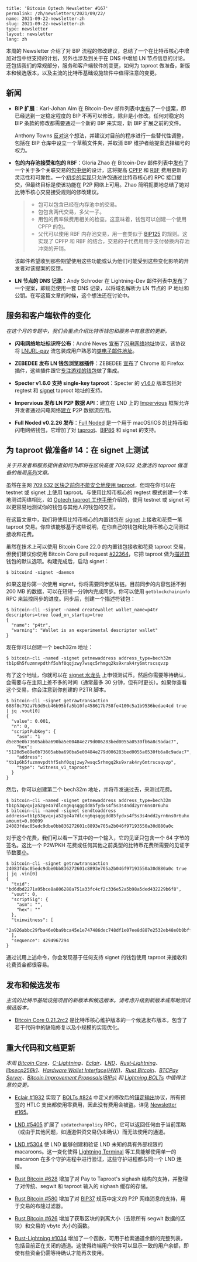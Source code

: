 ```
title: 'Bitcoin Optech Newsletter #167'
permalink: /zh/newsletters/2021/09/22/
name: 2021-09-22-newsletter-zh 
slug: 2021-09-22-newsletter-zh 
type: newsletter
layout: newsletter
lang: zh
```

本周的 Newsletter 介绍了对 BIP 流程的修改建议，总结了一个在比特币核心中增加对包中继支持的计划，另外也涉及到关于在 DNS 中增加 LN 节点信息的讨论。还包括我们的常规部分，服务和客户端软件的变更，如何为 taproot 做准备，新版本和候选版本，以及主流的比特币基础设施软件中值得注意的变更。

## 新闻
- **BIP 扩展**：Karl-Johan Alm 在 Bitcoin-Dev 邮件列表中[发布](https://lists.linuxfoundation.org/pipermail/bitcoin-dev/2021-September/019457.html)了一个提案，即已经达到一定稳定程度的 BIP 不再可以修改，除非是小修改。任何对稳定的 BIP 条款的修改都需要通过一个新的 BIP 来实现，新 BIP 扩展之前的文件。

  Anthony Towns [反对](https://lists.linuxfoundation.org/pipermail/bitcoin-dev/2021-September/019462.html)这个想法，并建议对目前的程序进行一些替代性调整，包括在 BIP 仓库中设立一个草稿文件夹，并取消 BIP 维护者给提案选择编号的权力。

- **包的内存池接受和包的 RBF**：Gloria Zhao 在 Bitcoin-Dev 邮件列表中[发布](https://lists.linuxfoundation.org/pipermail/bitcoin-dev/2021-September/019464.html)了一个关于多个关联交易的[包中继](https://bitcoinops.org/en/topics/package-relay/)的设计，这将提高 [CPFP](https://bitcoinops.org/en/topics/cpfp/) 和 [RBF](https://bitcoinops.org/en/topics/replace-by-fee/) 费用更新的灵活性和可靠性。一个[初步的实现](https://github.com/bitcoin/bitcoin/pull/22290)只允许包通过比特币核心的 RPC 接口提交，但最终目标是使该功能在 P2P 网络上可用。Zhao 简明扼要地总结了她对比特币核心交易接受规则的修改建议。

  >- 包可以包含已经在内存池中的交易。
  >- 包包含两代交易，多父一子。
  >- 用包的费率做费用相关的检查。这意味着，钱包可以创建一个使用 CPFP 的包。
  >- 父代可以使用 RBF 内存池交易，用一套类似于 [BIP125](https://github.com/bitcoin/bips/blob/master/bip-0125.mediawiki) 的规则。这实现了 CPFP 和 RBF 的结合，交易的子代费用用于支付替换内存池冲突的开销。

  该邮件希望收到那些期望使用这些功能或认为他们可能受到这些变化影响的开发者对该提案的反馈。

- **LN 节点的 DNS 记录**：Andy Schroder 在 Lightning-Dev 邮件列表中[发布](https://lists.linuxfoundation.org/pipermail/lightning-dev/2021-September/003224.html)了一个提案，即规范使用一套 DNS 记录，以将域名解析为 LN 节点的 IP 地址和公钥。在写这篇文章的时候，这个想法还在讨论中。

## 服务和客户端软件的变化
*在这个月的专题中，我们会重点介绍比特币钱包和服务中有意思的更新。*

- **闪电网络地址标识符公布**：André Neves [宣布](https://twitter.com/andreneves/status/1425651740502892550)了[闪电网络地址](https://lightningaddress.com/)协议，该协议将 [LNURL-pay](https://github.com/fiatjaf/lnurl-rfc/blob/master/lnurl-pay.md) 流包装成用户熟悉的[类电子邮件地址](https://github.com/andrerfneves/lightning-address/blob/master/README.md#tldr)。

- **ZEBEDEE 发布 LN 钱包浏览器插件**：ZEBEDEE [宣布](https://blog.zebedee.io/browser-extension/)了 Chrome 和 Firefox 插件，这些插件跟它[专注游戏的钱包](https://zebedee.io/wallet)做了集成。

- **Specter v1.6.0 支持 single-key taproot**：Specter 的 [v1.6.0](https://github.com/cryptoadvance/specter-desktop/releases/tag/v1.6.0) 版本包括对 regtest 和 [signet](https://bitcoinops.org/en/topics/signet/) taproot 地址的支持。

- **Impervious 发布 LN P2P 数据 API**：建立在 LND 上的 [Impervious](https://www.impervious.ai/) 框架允许开发者通过闪电网络[建立](https://docs.impervious.ai/) P2P 数据流应用。

- **Full Noded v0.2.26 发布**：[Full Noded](https://fullynoded.app/) 是一个用于 macOS/iOS 的比特币和闪电网络钱包，它增加了对 [taproot](https://bitcoinops.org/en/topics/taproot/)、[BIP86](https://github.com/bitcoin/bips/blob/master/bip-0086.mediawiki) 和 signet 的支持。

## 为 taproot 做准备# 14：在 signet 上测试
*关于开发者和服务提供者如何为即将在区块高度 709,632 处激活的 taproot 做准备的每周[系列](https://bitcoinops.org/en/preparing-for-taproot/)文章。*

虽然在主网 [709,632 区块之前你不能安全地使用 taproot](https://bitcoinops.org/en/preparing-for-taproot/#why-are-we-waiting)，但现在你可以在 testnet 或 signet 上使用 taproot。与使用比特币核心的 regtest 模式创建一个本地测试网络相比，如 [Optech taproot 工作手册](https://bitcoinops.org/en/preparing-for-taproot/#learn-taproot-by-using-it)介绍的，使用 testnet 或 signet 可以更容易地测试你的钱包与其他人的钱包的交互。

在这篇文章中，我们将使用比特币核心的内置钱包在 [signet](https://bitcoinops.org/en/topics/signet/) 上接收和花费一笔 taproot 交易。你应该能够基于这些说明，在你自己的钱包和比特币核心之间测试接收和花费。

虽然在技术上可以使用 Bitcoin Core 22.0 的内置钱包接收和花费 taproot 交易，但我们建议你使用 Bitcoin Core pull request [#22364](https://github.com/bitcoin/bitcoin/issues/22364)，它把 taproot 做为[描述符](https://bitcoinops.org/en/topics/output-script-descriptors/)钱包的默认选项。构建完成后，启动 signet：

```
$ bitcoind -signet -daemon
```

如果这是你第一次使用 signet，你将需要同步区块链。目前同步的内容包括不到 200 MB 的数据，可以在短短一分钟内完成同步。你可以使用 `getblockchaininfo` RPC 来监控同步的进度。同步后，创建一个描述符钱包：

```
$ bitcoin-cli -signet -named createwallet wallet_name=p4tr descriptors=true load_on_startup=true
{
  "name": "p4tr",
  "warning": "Wallet is an experimental descriptor wallet"
}
```

现在你可以创建一个 bech32m 地址：

```
$ bitcoin-cli -named -signet getnewaddress address_type=bech32m
tb1p6h5fuzmnvpdthf5shf0qqjzwy7wsqc5rhmgq2ks9xrak4ry6mtrscsqvzp
```

有了这个地址，你就可以在 [signet 水龙头](https://signetfaucet.com/) 上申领测试币。然后你需要等待确认，会需要与在主网上差不多的时间（通常最多 30 分钟，但有时更长）。如果你查看这个交易，你会注意到你创建的 P2TR 脚本。

```
$ bitcoin-cli -signet getrawtransaction 688f8c792a7b3d9cb46b95bfa5b10fe458617b758fe4100c5a1b9536bedae4cd true | jq .vout[0]
{
  "value": 0.001,
  "n": 0,
  "scriptPubKey": {
    "asm": "1 d5e89e0b73605abba690ba5e00484e279d006283bed0055a0530fb6a8c9adac7",
    "hex": "5120d5e89e0b73605abba690ba5e00484e279d006283bed0055a0530fb6a8c9adac7",
    "address": "tb1p6h5fuzmnvpdthf5shf0qqjzwy7wsqc5rhmgq2ks9xrak4ry6mtrscsqvzp",
    "type": "witness_v1_taproot"
  }
}
```

然后，你可以创建第二个 bech32m 地址，并将币发送过去，来测试花费。

```
$ bitcoin-cli -named -signet getnewaddress address_type=bech32m
tb1p53qvqxja52ge4a7dlcng6qsqggdd85fydxs4f5s3s4ndd2yrn6ns0r6uhx
$ bitcoin-cli -named -signet sendtoaddress address=tb1p53qvqxja52ge4a7dlcng6qsqggdd85fydxs4f5s3s4ndd2yrn6ns0r6uhx amount=0.00099
24083fdac05edc9dbe0bb836272601c8893e705a2b046f97193550a30d880a0c
```

对于这个花费，我们可以看一下其中的一个输入，它的见证只包含一个 64 字节的签名。这比一个 P2WPKH 花费或任何其他之前类型的比特币花费所需要的见证字节数要[小](https://bitcoinops.org/en/preparing-for-taproot/#is-taproot-even-worth-it-for-single-sig)。

```
$ bitcoin-cli -signet getrawtransaction 24083fdac05edc9dbe0bb836272601c8893e705a2b046f97193550a30d880a0c true | jq .vin[0]
{
  "txid": "bd6dbd2271a95bce8a806288a751a33fc4cf2c336e52a5b98a5ded432229b6f8",
  "vout": 0,
  "scriptSig": {
    "asm": "",
    "hex": ""
  },
  "txinwitness": [
    "2a926abbc29fba46e0ba9bca45e1e747486dec748df1e07ee8d887e2532eb48e0b0bff511005eeccfe770c0c1bf880d0d06cb42861212832c5f01f7e6c40c3ce"
  ],
  "sequence": 4294967294
}

```

通过试用上述命令，你会发现基于任何支持 signet 的钱包使用 taproot 来接收和花费资金都很容易。

## 发布和候选发布
*主流的比特币基础设施项目的新版本和候选版本。请考虑升级到新版本或帮助测试候选版本。*

- [Bitcoin Core 0.21.2rc2](https://bitcoincore.org/bin/bitcoin-core-0.21.2/) 是比特币核心维护版本的一个候选发布版本，包含了若干代码中的缺陷修复以及小规模的实现优化。

## 重大代码和文档更新
*本周 [Bitcoin Core](https://github.com/bitcoin/bitcoin)、[C-Lightning](https://github.com/ElementsProject/lightning)、[Eclair](https://github.com/ACINQ/eclair)、[LND](https://github.com/lightningnetwork/lnd/)、[Rust-Lightning](https://github.com/rust-bitcoin/rust-lightning)、[libsecp256k1](https://github.com/bitcoin-core/secp256k1)、[Hardware Wallet Interface(HWI)](https://github.com/bitcoin-core/HWI)、[Rust Bitcoin](https://github.com/rust-bitcoin/rust-bitcoin)、[BTCPay Server](https://bitcoinops.org/en/newsletters/2021/08/11/)、[Bitcoin Improvement Proposals(BIPs)](https://github.com/bitcoin/bips/) 和 [Lightning BOLTs](https://github.com/lightningnetwork/lightning-rfc/) 中值得注意的变更。*

- [Eclair #1932](https://github.com/ACINQ/eclair/issues/1932) 实现了 [BOLTs #824](https://github.com/lightningnetwork/lightning-rfc/issues/824) 中定义的修改后的[锚定输出](https://bitcoinops.org/en/topics/anchor-outputs/)协议，所有预签的 HTLC 支出都使用零费用，因此没有费用会被盗。详见 [Newsletter #165](https://bitcoinops.org/en/newsletters/2021/09/08/#bolts-824)。

- [LND #5405](https://github.com/lightningnetwork/lnd/issues/5405) 扩展了 `updatechanpolicy` RPC，它可以返回任何由于当前策略（或由于其他问题，如通道供资交易仍未确认）而无法使用的通道。

- [LND #5304](https://github.com/lightningnetwork/lnd/issues/5304) 使 LND 能够创建和验证 LND 未知的具有外部权限的 macaroons。这一变化使得 [Lightning Terminal](https://bitcoinops.org/en/newsletters/2020/08/19/#lightning-labs-releases-lightning-terminal) 等工具能够使用单一的 macaroon 在多个守护进程中进行验证，这些守护进程都与同一个 LND 连接。

- [Rust Bitcoin #628](https://github.com/rust-bitcoin/rust-bitcoin/issues/628) 增加了对 Pay to Taproot's sighash 结构的支持，并整理了对传统、segwit 和 taproot 输入的 sighash 缓存的存储。

- [Rust Bitcoin #580](https://github.com/rust-bitcoin/rust-bitcoin/pull/580) 增加了对 [BIP37](https://github.com/bitcoin/bips/blob/master/bip-0037.mediawiki) 规范中定义的 P2P 网络消息的支持，用于交易的布隆过滤器。

- [Rust Bitcoin #626](https://github.com/rust-bitcoin/rust-bitcoin/pull/626) 增加了获取区块的剥离大小（去除所有 segwit 数据的区块）和交易的 vbyte 大小的函数。

- [Rust-Lightning #1034](https://github.com/rust-bitcoin/rust-lightning/issues/1034) 增加了一个函数，可用于检索通道余额的完整列表，包括目前正在关闭的通道。这使得终端用户软件可以显示一致的用户余额，即使有些资金仍需等待确认才能再次使用。